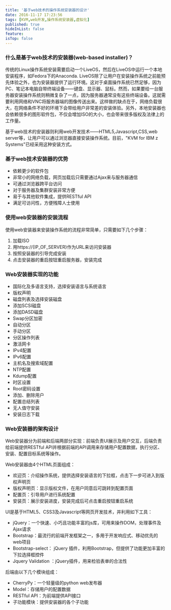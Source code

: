 ```yaml
---
title: '基于web技术的操作系统安装器的设计'
date: 2016-11-17 17:23:56
tags: [KVM,web开发,操作系统安装器,虚拟化]
published: true
hideInList: false
feature: 
isTop: false
---
```


### 什么是基于web技术的安装器(web-based installer)？

传统的Linux操作系统安装需要启动一个LiveOS，然后在LiveOS中运行一个本地安装程序，如Fedora下的Anaconda. LiveOS除了让用户在安装操作系统之前能预先体验之外，也为安装器提供了运行环境。这对于桌面操作系统已然足够，因为PC、笔记本电脑自带终端设备——键盘、显示器、鼠标。然而，如果要给一台服务器安装操作系统则稍微复杂了一点，因为服务器通常没有这些终端设备。这就需要利用网络和VNC将服务器端的图像传送出来。这样做的缺点在于，网络负载很大，在网络条件不好的环境下会带给用户非常差的安装体验。另外，本地安装器也会依赖很多的图形软件包，不仅会增加ISO的大小，也会带来很多版权及法律上的工作量。

基于web技术的安装器则利用web开发技术——HTML5,Javascript,CSS,web server等，让用户可以通过浏览器直接安装操作系统。目前，"KVM for IBM z Systems"已经采用这种安装方式。

### 基于web技术安装器的优势

*   依赖更少的软件包
*   非常小的网络负载，网页加载后只需要通过Ajax来与服务器通信
*   可通过浏览器跨平台访问
*   对于服务器及集群安装非常方便
*   易于与其他软件集成，提供RESTful API
*   满足可访问性，方便残障人士使用

### 使用web安装器的安装流程

使用web安装器来安装操作系统的流程非常简单，只需要如下几个步骤：

1.  加载ISO
2.  用https://{IP_OF_SERVER}作为URL来访问安装器
3.  按照安装器的引导完成安装
4.  点击安装器的重启按钮重启服务器，安装完成

### Web安装器实现的功能

*   国际化及多语言支持，选择安装语言与系统语言
*   版权声明
*   磁盘列表及选择安装磁盘
*   添加SCSI磁盘
*   添加DASD磁盘
*   Swap分区加密
*   自动分区
*   手动分区
*   分区操作列表
*   激活网卡
*   IPv4配置
*   IPv6配置
*   主机名及搜索域配置
*   NTP配置
*   Kdump配置
*   时区设置
*   Root密码设置
*   添加、删除用户
*   配置总结列表
*   无人值守安装
*   安装日志下载

### **Web安装器的架构设计**

Web安装器分为前端和后端两部分实现：前端负责UI展示及用户交互，后端负责给前端提供RESTful API并根据前端的API调用来存储用户配置数据，执行分区、安装、配置目标系统等操作。

Web安装器由4个HTML页面组成：

*   欢迎页：介绍操作系统，提供选择安装语言的下拉框，点击下一步可进入到版权声明页
*   版权声明页：显示版权文件，在用户同意后可跳转到配置页面
*   配置页：引导用户进行系统配置
*   安装页：展示安装进度，安装完成后可点击重启按钮重启系统

UI是基于HTML5、CSS3及Javascript等网页开发技术，并利用如下工具：

*   jQuery：一个快速、小巧且功能丰富的js库，可用来操作DOM，处理事件及Ajax请求
*   Bootstrap：最流行的前端开发框架之一，多用于开发响应式、移动优先的web项目
*   Bootstrap-select： jQuery 插件，利用Bootstrap，但提供了功能更加丰富的下拉选择框控件
*   Jquery Validation ：jQuery插件，用来检验表单的合法性

后端由以下几个模块组成：

*   CherryPy：一个轻量级的python web发布器
*   Model：存储用户的配置数据
*   RESTful API：为前端提供API接口
*   子功能模块：提供安装器的各个子功能